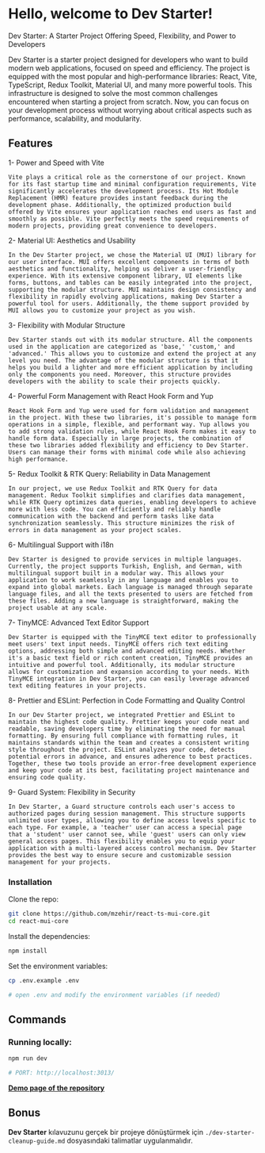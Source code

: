 # Hello, welcome to Dev Starter!

Dev Starter: A Starter Project Offering Speed, Flexibility, and Power to Developers

Dev Starter is a starter project designed for developers who want to build modern web applications, focused on speed and efficiency. The project is equipped with the most popular and high-performance libraries: React, Vite, TypeScript, Redux Toolkit, Material UI, and many more powerful tools. This infrastructure is designed to solve the most common challenges encountered when starting a project from scratch. Now, you can focus on your development process without worrying about critical aspects such as performance, scalability, and modularity.

## Features

1- Power and Speed with Vite

    Vite plays a critical role as the cornerstone of our project. Known for its fast startup time and minimal configuration requirements, Vite significantly accelerates the development process. Its Hot Module Replacement (HMR) feature provides instant feedback during the development phase. Additionally, the optimized production build offered by Vite ensures your application reaches end users as fast and smoothly as possible. Vite perfectly meets the speed requirements of modern projects, providing great convenience to developers.

2- Material UI: Aesthetics and Usability

    In the Dev Starter project, we chose the Material UI (MUI) library for our user interface. MUI offers excellent components in terms of both aesthetics and functionality, helping us deliver a user-friendly experience. With its extensive component library, UI elements like forms, buttons, and tables can be easily integrated into the project, supporting the modular structure. MUI maintains design consistency and flexibility in rapidly evolving applications, making Dev Starter a powerful tool for users. Additionally, the theme support provided by MUI allows you to customize your project as you wish.

3- Flexibility with Modular Structure

    Dev Starter stands out with its modular structure. All the components used in the application are categorized as 'base,' 'custom,' and 'advanced.' This allows you to customize and extend the project at any level you need. The advantage of the modular structure is that it helps you build a lighter and more efficient application by including only the components you need. Moreover, this structure provides developers with the ability to scale their projects quickly.

4- Powerful Form Management with React Hook Form and Yup

    React Hook Form and Yup were used for form validation and management in the project. With these two libraries, it's possible to manage form operations in a simple, flexible, and performant way. Yup allows you to add strong validation rules, while React Hook Form makes it easy to handle form data. Especially in large projects, the combination of these two libraries added flexibility and efficiency to Dev Starter. Users can manage their forms with minimal code while also achieving high performance.

5- Redux Toolkit & RTK Query: Reliability in Data Management

    In our project, we use Redux Toolkit and RTK Query for data management. Redux Toolkit simplifies and clarifies data management, while RTK Query optimizes data queries, enabling developers to achieve more with less code. You can efficiently and reliably handle communication with the backend and perform tasks like data synchronization seamlessly. This structure minimizes the risk of errors in data management as your project scales.

6- Multilingual Support with i18n

    Dev Starter is designed to provide services in multiple languages. Currently, the project supports Turkish, English, and German, with multilingual support built in a modular way. This allows your application to work seamlessly in any language and enables you to expand into global markets. Each language is managed through separate language files, and all the texts presented to users are fetched from these files. Adding a new language is straightforward, making the project usable at any scale.

7- TinyMCE: Advanced Text Editor Support

    Dev Starter is equipped with the TinyMCE text editor to professionally meet users' text input needs. TinyMCE offers rich text editing options, addressing both simple and advanced editing needs. Whether it's a basic text field or rich content creation, TinyMCE provides an intuitive and powerful tool. Additionally, its modular structure allows for customization and expansion according to your needs. With TinyMCE integration in Dev Starter, you can easily leverage advanced text editing features in your projects.

8- Prettier and ESLint: Perfection in Code Formatting and Quality Control

    In our Dev Starter project, we integrated Prettier and ESLint to maintain the highest code quality. Prettier keeps your code neat and readable, saving developers time by eliminating the need for manual formatting. By ensuring full compliance with formatting rules, it maintains standards within the team and creates a consistent writing style throughout the project. ESLint analyzes your code, detects potential errors in advance, and ensures adherence to best practices. Together, these two tools provide an error-free development experience and keep your code at its best, facilitating project maintenance and ensuring code quality.

9- Guard System: Flexibility in Security

    In Dev Starter, a Guard structure controls each user's access to authorized pages during session management. This structure supports unlimited user types, allowing you to define access levels specific to each type. For example, a 'teacher' user can access a special page that a 'student' user cannot see, while 'guest' users can only view general access pages. This flexibility enables you to equip your application with a multi-layered access control mechanism. Dev Starter provides the best way to ensure secure and customizable session management for your projects.

### Installation

Clone the repo:

```bash
git clone https://github.com/mzehir/react-ts-mui-core.git
cd react-mui-core
```

Install the dependencies:

```bash
npm install
```

Set the environment variables:

```bash
cp .env.example .env

# open .env and modify the environment variables (if needed)
```

## Commands

### Running locally:

```bash
npm run dev

# PORT: http://localhost:3013/
```
**[Demo page of the repository](https://react-ts-mui-core.vercel.app/)**

## Bonus

**Dev Starter** kılavuzunu gerçek bir projeye dönüştürmek için `./dev-starter-cleanup-guide.md` dosyasındaki talimatlar uygulanmalıdır.
